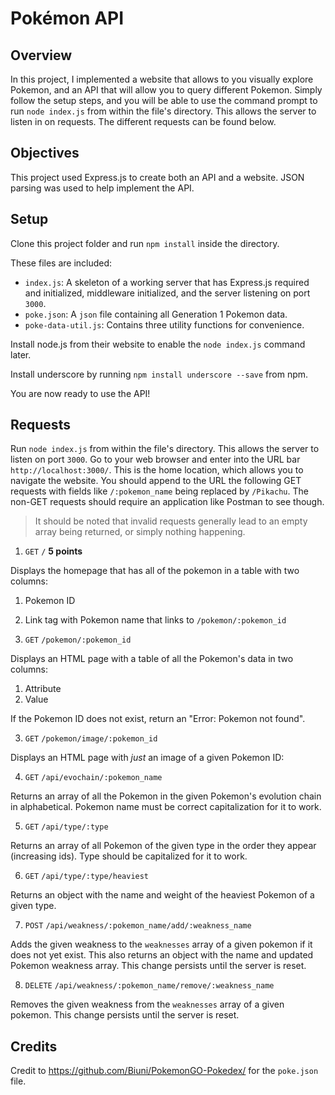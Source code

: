 # Pokémon API

## Overview

In this project, I implemented a website that allows to you visually explore Pokemon, and an API that will allow you to query different Pokemon. Simply follow the setup steps, and you will be able to use the command prompt to run `node index.js` from within the file's directory. This allows the server to listen in on requests. The different requests can be found below.

## Objectives

This project used Express.js to create both an API and a website. JSON parsing was used to help implement the API. 

## Setup 

Clone this project folder and run `npm install` inside the directory. 

These files are included:
- `index.js`: A skeleton of a working server that has Express.js required and initialized, middleware initialized, and the server listening on port `3000`.
- `poke.json`: A `json` file containing all Generation 1 Pokemon data.
- `poke-data-util.js`: Contains three utility functions for convenience. 

Install node.js from their website to enable the `node index.js` command later.

Install underscore by running `npm install underscore --save` from npm.

You are now ready to use the API!

## Requests 

Run `node index.js` from within the file's directory. This allows the server to listen on port `3000`. Go to your web browser and enter into the URL bar `http://localhost:3000/`. This is the home location, which allows you to navigate the website. You should append to the URL the following GET requests with fields like `/:pokemon_name` being replaced by `/Pikachu`. The non-GET requests should require an application like Postman to see though.

>It should be noted that invalid requests generally lead to an empty array being returned, or simply nothing happening.

1. `GET` `/` **5 points**

  Displays the homepage that has all of the pokemon in a table with two columns:

  1. Pokemon ID
  2. Link tag with Pokemon name that links to `/pokemon/:pokemon_id`

2. `GET` `/pokemon/:pokemon_id`

  Displays an HTML page with a table of all the Pokemon's data in two columns: 

  1. Attribute
  2. Value

  If the Pokemon ID does not exist, return an "Error: Pokemon not found". 

3. `GET` `/pokemon/image/:pokemon_id`

  Displays an HTML page with *just* an image of a given Pokemon ID: 

4. `GET` `/api/evochain/:pokemon_name` 

  Returns an array of all the Pokemon in the given Pokemon's evolution chain in alphabetical. Pokemon name must be correct capitalization for it to work.

5. `GET` `/api/type/:type` 

  Returns an array of all Pokemon of the given type in the order they appear (increasing ids). Type should be capitalized for it to work.

6. `GET` `/api/type/:type/heaviest` 

  Returns an object with the name and weight of the heaviest Pokemon of a given type. 

7. `POST` `/api/weakness/:pokemon_name/add/:weakness_name` 

  Adds the given weakness to the `weaknesses` array of a given pokemon if it does not yet exist. This also returns an object with the name and updated Pokemon weakness array. This change persists until the server is reset.

8. `DELETE` `/api/weakness/:pokemon_name/remove/:weakness_name` 

  Removes the given weakness from the `weaknesses` array of a given pokemon. This change persists until the server is reset.

## Credits

Credit to https://github.com/Biuni/PokemonGO-Pokedex/ for the `poke.json` file. 
